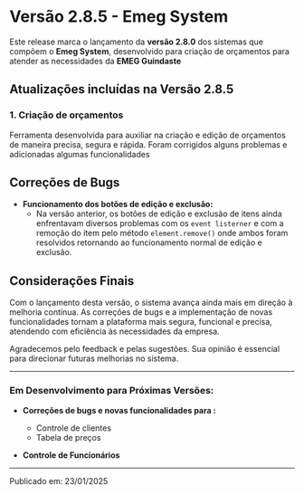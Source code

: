 # Versão 2.8.5 - Emeg System

Este release marca o lançamento da **versão 2.8.0** dos sistemas que compõem o **Emeg System**, desenvolvido para criação de orçamentos para atender as necessidades da **EMEG Guindaste**

## Atualizações incluídas na Versão 2.8.5

### 1. **Criação de orçamentos**
Ferramenta desenvolvida para auxiliar na criação e edição de orçamentos de maneira precisa, segura e rápida. Foram corrigidos alguns problemas e adicionadas algumas funcionalidades

## Correções de Bugs

- **Funcionamento dos botões de edição e exclusão:**
  - Na versão anterior, os botões de edição e exclusão de itens ainda enfrentavam diversos problemas com os ```event listerner``` e com a remoção do item pelo método ```element.remove()``` onde ambos foram resolvidos retornando ao funcionamento normal de edição e exclusão.



## Considerações Finais

Com o lançamento desta versão, o sistema avança ainda mais em direção à melhoria contínua. As correções de bugs e a implementação de novas funcionalidades tornam a plataforma mais segura, funcional e precisa, atendendo com eficiência às necessidades da empresa.

Agradecemos pelo feedback e pelas sugestões. Sua opinião é essencial para direcionar futuras melhorias no sistema.


---

### Em Desenvolvimento para Próximas Versões:
- **Correções de bugs e novas funcionalidades para :**
    - Controle de clientes
    - Tabela de preços
    
- **Controle de Funcionários**

---

Publicado em: 23/01/2025
